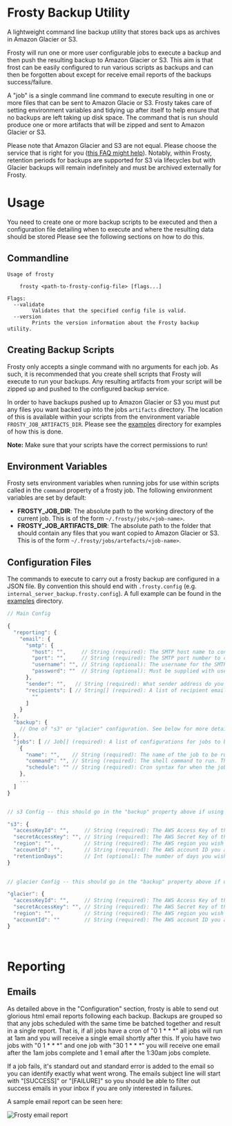 # Frosty Backup Utility

A lightweight command line backup utility that stores back ups as archives in Amazon Glacier or S3.

Frosty will run one or more user configurable jobs to execute a backup and then push the resulting  backup to Amazon Glacier or S3. This aim is that frost can be easily configured to run various scripts as backups and can then be forgotten about except for receive email reports of the backups success/failure.

A "job" is a single command line command to execute resulting in one or more files that can be sent to Amazon Glacie or S3. Frosty takes care of setting environment variables and tidying up after itself to help ensure that no backups are left taking up disk space. The command that is run should produce one or more artifacts that will be zipped and sent to Amazon Glacier or S3.

Please note that Amazon Glacier and S3 are not equal. Please choose the service that is right for you ([this FAQ might help](https://aws.amazon.com/glacier/faqs/)). Notably, within Frosty, retention periods for backups are supported for S3 via lifecycles but with Glacier backups will remain indefinitely and must be archived externally for Frosty.  

# Usage

You need to create one or more backup scripts to be executed and then a configuration file detailing when to execute and where the resulting data should be stored Please see the following sections on how to do this.

## Commandline

```
Usage of frosty

	frosty <path-to-frosty-config-file> [flags...]

Flags:
  --validate
    	Validates that the specified config file is valid.
  --version
    	Prints the version information about the Frosty backup utility.
```

## Creating Backup Scripts

Frosty only accepts a single command with no arguments for each job. As such, it is recommended that you create shell scripts that Frosty will execute to run your backups. Any resulting artifacts from your script will be zipped up and pushed to the configured backup service.

In order to have backups pushed up to Amazon Glacier or S3 you must put any files you want backed up into the jobs `artifacts` directory. The location of this is available within your scripts from the environment variable `FROSTY_JOB_ARTIFACTS_DIR`. Please see the [examples](examples) directory for examples of how this is done.

**Note:** Make sure that your scripts have the correct permissions to run!

## Environment Variables

Frosty sets environment variables when running jobs for use within scripts called in the `command` property of a frosty job. The following environment variables are set by default:

- **FROSTY_JOB_DIR**: The absolute path to the working directory of the current job. This is of the form `~/.frosty/jobs/<job-name>`.
- **FROSTY_JOB_ARTIFACTS_DIR**: The absolute path to the folder that should contain any files that you want copied to Amazon Glacier or S3. This is of the form `~/.frosty/jobs/artefacts/<job-name>`.

## Configuration Files

The commands to execute to carry out a frosty backup are configured in a JSON file. By convention this should end with `.frosty.config` (e.g. `internal_server_backup.frosty.config`). A full example can be found in the [examples](examples) directory.

```javascript
// Main Config

{
  "reporting": {
    "email": {
      "smtp": {
        "host": "",     // String (required): The SMTP host name to connect to to send email reports.
        "port": "",     // String (required): The SMTP port number to connect to to send email reports.
        "username": "", // String (optional): The username for the SMTP account to connect to. If this is not provided not auth will be used.
        "password": ""  // String (optional): Must be supplied with username as the password for the SMTP account.
      },
      "sender": "",   // String (required): What sender address do you want on the email reports.
      "recipients": [ // String[] (required): A list of recipient email addresses that will get the reports.
        ""
      ]
    }
  },
  "backup": {
    // One of "s3" or "glacier" configuration. See below for more details.
  },
  "jobs": [ // Job[] (required): A list of configurations for jobs to be run.
    {
      "name": "",    // String (required): The name of the job to be run. This is how the job will be identified in the report.
      "command": "", // String (required): The shell command to run. This must not contain any arguments.
      "schedule": "" // String (required): Cron syntax for when the job should be scheduled.
    },
    ...
  ]
}


// s3 Config -- this should go in the "backup" property above if using S3.

"s3": {
  "accessKeyId": "",     // String (required): The AWS Access Key of the account you wish to use to store data to S3.
  "secretAccessKey": "", // String (required): The AWS Secret Key of the account you wish to use to store data to S3.
  "region": "",          // String (required): The AWS region you wish for your bucket to be created in. 
  "accountId": "",       // String (required): The AWS account ID you are using to store data in S3.
  "retentionDays":       // Int (optional): The number of days you wish to retain backups for. After this they will be automatically deleted.
}

 
// glacier Config -- this should go in the "backup" property above if using S3. 

"glacier": {
  "accessKeyId": "",     // String (required): The AWS Access Key of the account you wish to use to store data to S3.
  "secretAccessKey": "", // String (required): The AWS Secret Key of the account you wish to use to store data to S3.
  "region": "",          // String (required): The AWS region you wish for your bucket to be created in. 
  "accountId": ""        // String (required): The AWS account ID you are using to store data in S3.
}

 
```

# Reporting

## Emails

As detailed above in the "Configuration" section, frosty is able to send out glorious html email reports following each backup. Backups are grouped so that any jobs scheduled with the same time be batched together and result in a single report. That is, if all jobs have a cron of "0 1 * * *" all jobs will run at 1am and you will receive a single email shortly after this. If yoiu have two jobs with "0 1 * * *" and one job with "30 1 * * *" you will receive one email after the 1am jobs complete and 1 email after the 1:30am jobs complete.

If a job fails, it's standard out and standard error is added to the email so you can identify exactly what went wrong. The emails subject line will start with "[SUCCESS]" or "[FAILURE]" so you should be able to filter out success emails in your inbox if you are only interested in failures. 

A sample email report can be seen here:

![Frosty email report](https://i.imgur.com/GeW9Qek.png)
